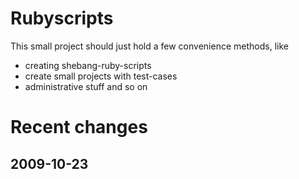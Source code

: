 # Rubyscripts

This small project should just hold a few convenience methods, like

 * creating shebang-ruby-scripts
 * create small projects with test-cases
 * administrative stuff and so on

# Recent changes

##  2009-10-23

